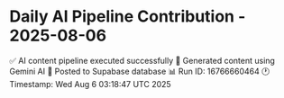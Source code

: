 # Daily AI Pipeline Contribution - 2025-08-06

✅ AI content pipeline executed successfully
🤖 Generated content using Gemini AI
💾 Posted to Supabase database
📊 Run ID: 16766660464
🕐 Timestamp: Wed Aug  6 03:18:47 UTC 2025
